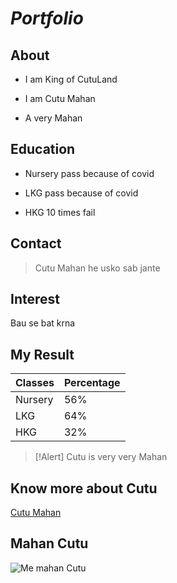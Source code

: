 # ***Portfolio***
## **About**
- I am King of CutuLand
* I am Cutu Mahan
+ A very Mahan

## **Education**
- Nursery pass because of covid
* LKG pass because of covid
+ HKG 10 times fail

## **Contact**
> Cutu Mahan he usko sab jante

## **Interest**
Bau se bat krna

## **My Result**
|Classes|Percentage|
|-------|----------|
|Nursery|    56%   |
|  LKG  |    64%   |
|  HKG  |    32%   |

>[!Alert]
>Cutu is very very Mahan

## **Know more about Cutu**
[Cutu Mahan](https://www.youtube.com/)

## **Mahan Cutu**
![Me mahan Cutu](krypto.jpeg)
